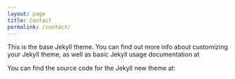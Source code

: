 ```yaml
---
layout: page
title: Contact
permalink: /contact/
---
```


This is the base Jekyll theme. You can find out more info about customizing your Jekyll theme, as well as basic Jekyll usage documentation at 

You can find the source code for the Jekyll new theme at:
